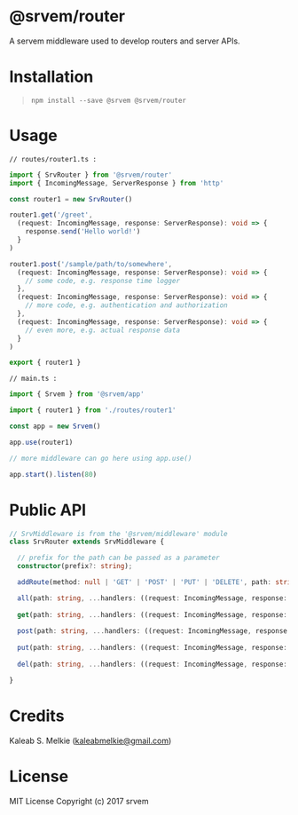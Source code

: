 # @srvem/router
A servem middleware used to develop routers and server APIs.

# Installation
> `npm install --save @srvem @srvem/router`

# Usage
`// routes/router1.ts :`
```typescript
import { SrvRouter } from '@srvem/router'
import { IncomingMessage, ServerResponse } from 'http'

const router1 = new SrvRouter()

router1.get('/greet',
  (request: IncomingMessage, response: ServerResponse): void => {
    response.send('Hello world!')
  }
)

router1.post('/sample/path/to/somewhere',
  (request: IncomingMessage, response: ServerResponse): void => {
    // some code, e.g. response time logger
  },
  (request: IncomingMessage, response: ServerResponse): void => {
    // more code, e.g. authentication and authorization
  },
  (request: IncomingMessage, response: ServerResponse): void => {
    // even more, e.g. actual response data
  }
)

export { router1 }

```

`// main.ts :`
```typescript
import { Srvem } from '@srvem/app'

import { router1 } from './routes/router1'

const app = new Srvem()

app.use(router1)

// more middleware can go here using app.use()

app.start().listen(80)

```

# Public API
```typescript
// SrvMiddleware is from the '@srvem/middleware' module
class SrvRouter extends SrvMiddleware {

  // prefix for the path can be passed as a parameter
  constructor(prefix?: string);

  addRoute(method: null | 'GET' | 'POST' | 'PUT' | 'DELETE', path: string, ...handlers: ((request: IncomingMessage, response: ServerResponse) => void)[]): void;

  all(path: string, ...handlers: ((request: IncomingMessage, response: ServerResponse) => void)[]): void;
  
  get(path: string, ...handlers: ((request: IncomingMessage, response: ServerResponse) => void)[]): void;
  
  post(path: string, ...handlers: ((request: IncomingMessage, response: ServerResponse) => void)[]): void;
  
  put(path: string, ...handlers: ((request: IncomingMessage, response: ServerResponse) => void)[]): void;
  
  del(path: string, ...handlers: ((request: IncomingMessage, response: ServerResponse) => void)[]): void;

}

```

# Credits
Kaleab S. Melkie (<kaleabmelkie@gmail.com>)

# License
MIT License
Copyright (c) 2017 srvem
